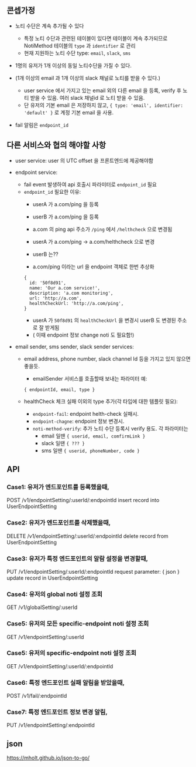 ## 콘셉가정
- 노티 수단은 계속 추가될 수 있다
    - 특정 노티 수단과 관련된 테이블이 있다면 테이블이 계속 추가되므로
      NotiMethod 테이블의 `type` 과 `identifier` 로 관리
    - 현재 지원하는 노티 수단 type: `email`, `slack`, `sms`

- 1명의 유저가 1개 이상의 동일 노티수단을 가질 수 있다.
- (1개 이상의 email 과 1개 이상의 slack 채널로 노티를 받을 수 있다.)
    - user service 에서 가지고 있는 email 외의 다른 email 을 등록, verify 후
      노티 받을 수 있음. 여러 slack 채널id 로 노티 받을 수 있음.
    - 단 유저의 기본 email 은 저장하지 않고,
      `{ type: 'email', identifier: 'default' }` 로 계정 기본 email 을 사용.

- fail 알림은 `endpoint_id` 


## 다른 서비스와 협의 해야할 사항
- user service: user 의 UTC offset 을 프론트엔드에 제공해야함

- endpoint service: 
    - fail event 발생하여 api 호출시 파라미터로 `endpoint_id` 필요
    - `endpoint_id` 필요한 이유:
        - userA 가 a.com/ping 을 등록
        - userB 가 a.com/ping 을 등록
        - a.com 의 ping api 주소가 `/ping` 에서 `/helthcheck` 으로 변경됨
        - userA 가 a.com/ping -> a.com/helthcheck 으로 변경
        - userB 는??

        - a.com/ping 이라는 url 을 endpoint 객체로 한번 추상화
        ```
        {
          id: '50f8d91',
          name: 'Our a.com service!',
          description: 'a.com monitoring',
          url: 'http://a.com',
          healthCheckUrl: 'http://a.com/ping',
        }
        ```
        - userA 가 `50f8d91` 의 `healthCheckUrl` 을 변경시 userB 도 변경된
          주소로 잘 받게됨
        - ( 이때 endpoint 정보 change noti 도 필요함!)


- email sender, sms sender, slack sender services:
    - email address, phone number, slack channel Id 등을 가지고 있지 않으면 좋을듯.
        - emailSender 서비스를 호출할때 보내는 파라미터 예:
        ```
        { endpointId, email, type }
        ```

    - healthCheck 체크 실패 이외의 type 추가(각 타입에 대한 템플릿 필요):
        - `endpoint-fail`: endpoint helth-check 실패시.
        - `endpoint-chagne`: endpoint 정보 변경시.
        - `noti-method-verify`: 추가 노티 수단 등록시 verify 용도. 각 파라미터는
            - email 일땐 `{ userid, email, comfirmLink }`
            - slack 일땐 `{ ??? }`
            - sms 일땐 `{ userid, phoneNumber, code }`

## API

### Case1: 유저가 엔드포인트를 등록했을때,
POST /v1/endpointSetting/:userId/:endpointId
insert record into UserEndpointSetting

### Case2: 유저가 엔드포인트를 삭제했을때,
DELETE /v1/endpointSetting/:userId/:endpointId
delete record from UserEndpointSetting

### Case3: 유저가 특정 엔드포인트의 알람 설정을 변경할때,
PUT /v1/endpointSetting/:userId/:endpointId
request parameter: { json }
update record in UserEndpointSetting

### Case4: 유저의 global noti 설정 조회
GET /v1/globalSetting/:userId

### Case5: 유저의 모든 specific-endpoint noti 설정 조회
GET /v1/endpointSetting/:userId

### Case5: 유저의 specific-endpoint noti 설정 조회
GET /v1/endpointSetting/:userId/:endpointId

### Case6: 특정 엔드포인트 실패 알림을 받았을때,
POST /v1/fail/:endpointId

### Case7: 특정 엔드포인트 정보 변경 알림,
PUT /v1/endpointSetting/:endpointId


## json
https://mholt.github.io/json-to-go/
